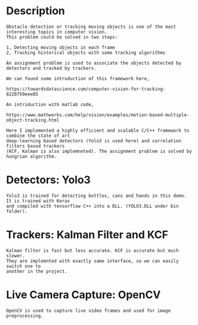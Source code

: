 # Description

	Obstacle detection or tracking moving objects is one of the most interesting topics in computer vision. 
	This problem could be solved in two steps:
  
	1, Detecting moving objects in each frame
	2, Tracking historical objects with some tracking algorithms
  
	An assignment problem is used to associate the objects detected by detectors and tracked by trackers.
  
	We can found some introduction of this framework here,

	https://towardsdatascience.com/computer-vision-for-tracking-8220759eee85
  
	An intriduction with matlab code,
  
	https://www.mathworks.com/help/vision/examples/motion-based-multiple-object-tracking.html

	Here I implemented a highly efficient and scalable C/C++ framework to combine the state of art 
	deep-learning based detectors (Yolo3 is used here) and correlation filters based trackers 
	(KCF, Kalman is also implemneted). The assignment problem is solved by hungrian algorithm.
  
# Detectors: Yolo3 

	Yolo3 is trained for detecting bottles, cans and hands in this demo. It is trained with Keras 
	and compiled with tensorflow C++ into a DLL. (YOLO3.DLL under bin folder).

# Trackers: Kalman Filter and KCF

	Kalman filter is fast but less accurate. KCF is accurate but much slower. 
	They are implemnted with exactly same interface, so we can easily switch one to 
	another in the project.

# Live Camera Capture: OpenCV

	OpenCV is used to capture live video frames and used for image preprocessing.